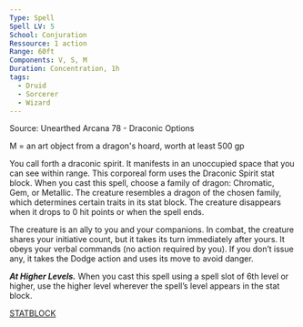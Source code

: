 ```yaml
---
Type: Spell
Spell LV: 5
School: Conjuration
Ressource: 1 action
Range: 60ft
Components: V, S, M
Duration: Concentration, 1h
tags:
  - Druid
  - Sorcerer
  - Wizard
---
```


Source: Unearthed Arcana 78 - Draconic Options

M = an art object from a dragon's hoard, worth at least 500 gp

You call forth a draconic spirit. It manifests in an unoccupied space that you can see within range. This corporeal form uses the Draconic Spirit stat block. When you cast this spell, choose a family of dragon: Chromatic, Gem, or Metallic. The creature resembles a dragon of the chosen family, which determines certain traits in its stat block. The creature disappears when it drops to 0 hit points or when the spell ends.

The creature is an ally to you and your companions. In combat, the creature shares your initiative count, but it takes its turn immediately after yours. It obeys your verbal commands (no action required by you). If you don’t issue any, it takes the Dodge action and uses its move to avoid danger.

**_At Higher Levels._** When you cast this spell using a spell slot of 6th level or higher, use the higher level wherever the spell’s level appears in the stat block.

[STATBLOCK](http://dnd5e.wikidot.com/spell:summon-draconic-spirit-ua)